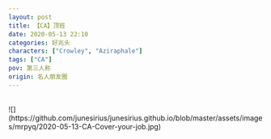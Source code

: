 ```yaml
---
layout: post
title: 【CA】顶班
date: 2020-05-13 22:10
categories: 好兆头
characters: ["Crowley", "Aziraphale"]
tags: ["CA"]
pov: 第三人称
origin: 名人朋友圈
---
```


<br>
![](https://github.com/junesirius/junesirius.github.io/blob/master/assets/images/mrpyq/2020-05-13-CA-Cover-your-job.jpg)
